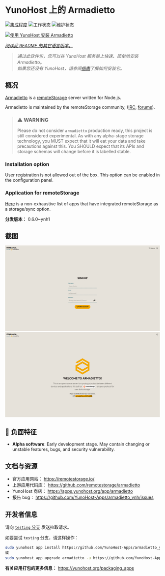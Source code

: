 <!--
注意：此 README 由 <https://github.com/YunoHost/apps/tree/master/tools/readme_generator> 自动生成
请勿手动编辑。
-->

# YunoHost 上的 Armadietto

[![集成程度](https://dash.yunohost.org/integration/armadietto.svg)](https://ci-apps.yunohost.org/ci/apps/armadietto/) ![工作状态](https://ci-apps.yunohost.org/ci/badges/armadietto.status.svg) ![维护状态](https://ci-apps.yunohost.org/ci/badges/armadietto.maintain.svg)

[![使用 YunoHost 安装 Armadietto](https://install-app.yunohost.org/install-with-yunohost.svg)](https://install-app.yunohost.org/?app=armadietto)

*[阅读此 README 的其它语言版本。](./ALL_README.md)*

> *通过此软件包，您可以在 YunoHost 服务器上快速、简单地安装 Armadietto。*  
> *如果您还没有 YunoHost，请参阅[指南](https://yunohost.org/install)了解如何安装它。*

## 概况

[Armadietto](https://github.com/remotestorage/armadietto/) is a [remoteStorage](https://remotestorage.io) server written for Node.js.

Armadietto is maintained by the remoteStorage community, ([IRC](https://web.libera.chat/#remotestorage), [forums](https://community.remotestorage.io/)).

> ### :warning: WARNING
> Please do not consider `armadietto` production ready, this project is still
> considered experimental.  As with any alpha-stage storage technology, you
> MUST expect that it will eat your data and take precautions against this. You
> SHOULD expect that its APIs and storage schemas will change before it is
> labelled stable.

### Installation option 

User registration is not allowed out of the box.
This option can be enabled in the configuration panel.

### Application for remoteStorage

[Here](https://remotestorage.io/apps/) is a non-exhaustive list of apps that have integrated remoteStorage as a storage/sync option.


**分发版本：** 0.6.0~ynh1

## 截图

![Armadietto 的截图](./doc/screenshots/armadietto-signup.png)
![Armadietto 的截图](./doc/screenshots/armadietto-welcome.png)

## :red_circle: 负面特征

- **Alpha software**: Early development stage. May contain changing or unstable features, bugs, and security vulnerability.

## 文档与资源

- 官方应用网站： <https://remotestorage.io/>
- 上游应用代码库： <https://github.com/remotestorage/armadietto>
- YunoHost 商店： <https://apps.yunohost.org/app/armadietto>
- 报告 bug： <https://github.com/YunoHost-Apps/armadietto_ynh/issues>

## 开发者信息

请向 [`testing` 分支](https://github.com/YunoHost-Apps/armadietto_ynh/tree/testing) 发送拉取请求。

如要尝试 `testing` 分支，请这样操作：

```bash
sudo yunohost app install https://github.com/YunoHost-Apps/armadietto_ynh/tree/testing --debug
或
sudo yunohost app upgrade armadietto -u https://github.com/YunoHost-Apps/armadietto_ynh/tree/testing --debug
```

**有关应用打包的更多信息：** <https://yunohost.org/packaging_apps>
